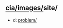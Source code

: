 ## [cia/images/](https://data.bde-pps.fr/cia/images/)site/

- d: [problem/](https://data.bde-pps.fr/cia/images/site/problem/)
